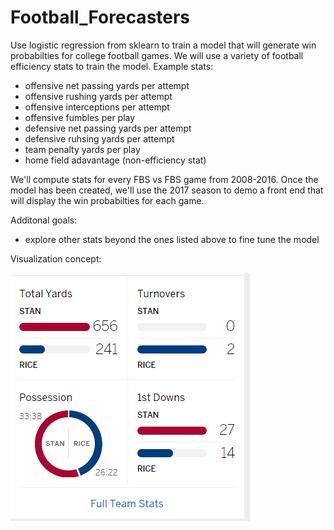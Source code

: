 # Football_Forecasters

Use logistic regression from sklearn to train a model that will generate win probabilties for college football games.  We will use a variety of football efficiency stats to train the model.  Example stats:
* offensive net passing yards per attempt
* offensive rushing yards per attempt
* offensive interceptions per attempt
* offensive fumbles per play
* defensive net passing yards per attempt
* defensive ruhsing yards per attempt
* team penalty yards per play
* home field adavantage (non-efficiency stat)

We'll compute stats for every FBS vs FBS game from 2008-2016.  Once the model has been created, we'll use the 2017 season to demo a front end that will display the win probabilties for each game.

Additonal goals:
* explore other stats beyond the ones listed above to fine tune the model

Visualization concept:

![](example_stats.PNG)

